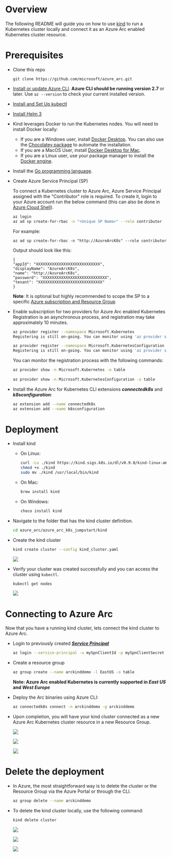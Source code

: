# Overview

The following README will guide you on how to use [kind](https://kind.sigs.k8s.io/) to run a Kubernetes cluster locally and connect it as an Azure Arc enabled Kubernetes cluster resource.

# Prerequisites

* Clone this repo

    ```terminal
    git clone https://github.com/microsoft/azure_arc.git
    ```
    
* [Install or update Azure CLI](https://docs.microsoft.com/en-us/cli/azure/install-azure-cli?view=azure-cli-latest). **Azure CLI should be running version 2.7** or later. Use ```az --version``` to check your current installed version.

* [Install and Set Up kubectl](https://kubernetes.io/docs/tasks/tools/install-kubectl/)

* [Install Helm 3](https://helm.sh/docs/intro/install/)

* Kind leverages Docker to run the Kubernetes nodes. You will need to install Docker locally:
  * If you are a Windows user, install [Docker Desktop](https://www.docker.com/products/docker-desktop). You can also use the [Chocolatey package](https://chocolatey.org/packages/docker-desktop) to automate the installation.
  * If you are a MacOS User, install [Docker Desktop for Mac](https://docs.docker.com/docker-for-mac/).
  * If you are a Linux user, use your package manager to install the [Docker engine](https://docs.docker.com/engine/install/).

* Install the [Go programming language](https://golang.org/dl/).

* Create Azure Service Principal (SP)   

    To connect a Kubernetes cluster to Azure Arc, Azure Service Principal assigned with the "Contributor" role is required. To create it, login to your Azure account run the below command (this can also be done in [Azure Cloud Shell](https://shell.azure.com/)).

    ```bash
    az login
    az ad sp create-for-rbac -n "<Unique SP Name>" --role contributor
    ```

    For example:

    ```az ad sp create-for-rbac -n "http://AzureArcK8s" --role contributor```

    Output should look like this:

    ```
    {
    "appId": "XXXXXXXXXXXXXXXXXXXXXXXXXXXX",
    "displayName": "AzureArcK8s",
    "name": "http://AzureArcK8s",
    "password": "XXXXXXXXXXXXXXXXXXXXXXXXXXXX",
    "tenant": "XXXXXXXXXXXXXXXXXXXXXXXXXXXX"
    }
    ```
    
    **Note**: It is optional but highly recommended to scope the SP to a specific [Azure subscription and Resource Group](https://docs.microsoft.com/en-us/cli/azure/ad/sp?view=azure-cli-latest) 

* Enable subscription for two providers for Azure Arc enabled Kubernetes<br> 
  Registration is an asynchronous process, and registration may take approximately 10 minutes.
  ```bash
  az provider register --namespace Microsoft.Kubernetes
  Registering is still on-going. You can monitor using 'az provider show -n Microsoft.Kubernetes'

  az provider register --namespace Microsoft.KubernetesConfiguration
  Registering is still on-going. You can monitor using 'az provider show -n Microsoft.KubernetesConfiguration'
  ```
  You can monitor the registration process with the following commands:
  ```bash
  az provider show -n Microsoft.Kubernetes -o table
 
  az provider show -n Microsoft.KubernetesConfiguration -o table
  ```

* Install the Azure Arc for Kubernetes CLI extensions ***connectedk8s*** and ***k8sconfiguration***:

  ```bash
  az extension add --name connectedk8s
  az extension add --name k8sconfiguration
  ```


 
# Deployment

* Install kind
  * On Linux: 

    ```bash
    curl -Lo ./kind https://kind.sigs.k8s.io/dl/v0.9.0/kind-linux-amd64
    chmod +x ./kind
    sudo mv ./kind /usr/local/bin/kind
    ```
  * On Mac:

    ```bash
    brew install kind
    ```
  * On Windows:
       ```powershell
       choco install kind
       ```


* Navigate to the folder that has the kind cluster definition.
  ```bash
  cd azure_arc/azure_arc_k8s_jumpstart/kind
  ```

* Create the kind cluster
    ```bash
    kind create cluster --config kind_cluster.yaml
    ```
    ![](../img/kind_connect/01.png)

* Verify your cluster was created successfully and you can access the cluster using `kubectl`.
    ```bash
    kubectl get nodes
    ```
    ![](../img/kind_connect/02.png)

# Connecting to Azure Arc

Now that you have a running kind cluster, lets connect the kind cluster to Azure Arc.
  * Login to previously created [***Service Principal***](#prerequisites) <br>
    ```bash
    az login --service-principal -u mySpnClientId -p mySpnClientSecret --tenant myTenantID
    ```

 * Create a resource group<br> 
   ```bash
   az group create --name arckinddemo -l EastUS -o table
   ```
   **Note: Azure Arc enabled Kubernetes is currently supported in *East US* and *West Europe***

  
* Deploy the Arc binaries using Azure CLI:
  ```bash
  az connectedk8s connect -n arckinddemo -g arckinddemo
  ```

* Upon completion, you will have your kind cluster connected as a new Azure Arc Kubernetes cluster resource in a new Resource Group.

  ![](../img/kind_connect/03.png)

  ![](../img/kind_connect/04.png)

  ![](../img/kind_connect/05.png)

# Delete the deployment

* In Azure, the most straightforward way is to delete the cluster or the Resource Group via the Azure Portal or through the CLI.

    ```bash
    az group delete --name arckinddemo
    ```
* To delete the kind cluster locally, use the following command:
    ```bash
    kind delete cluster
    ```
  ![](../img/kind_connect/06.png)

  ![](../img/kind_connect/07.png)


  ![](../img/kind_connect/08.png)
